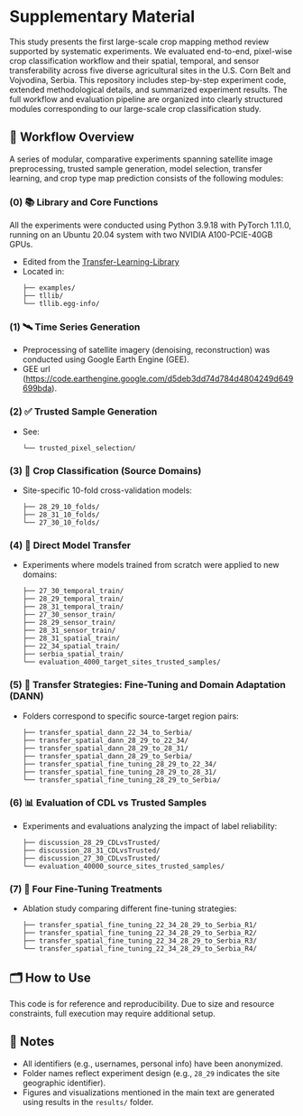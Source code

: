 # Supplementary Material

This study presents the first large-scale crop mapping method review supported by systematic experiments. We evaluated end-to-end, pixel-wise crop classification workflow and their spatial, temporal, and sensor transferability across five diverse agricultural sites in the U.S. Corn Belt and Vojvodina, Serbia. This repository includes step-by-step experiment code, extended methodological details, and summarized experiment results. The full workflow and evaluation pipeline are organized into clearly structured modules corresponding to our large-scale crop classification study.

## 🔁 Workflow Overview

A series of modular, comparative experiments spanning satellite image preprocessing, trusted sample generation, model selection, transfer learning, and crop type map prediction consists of the following modules:

### (0) 📚 Library and Core Functions
All the experiments were conducted using Python 3.9.18 with PyTorch 1.11.0, running on an Ubuntu 20.04 system with two NVIDIA A100-PCIE-40GB GPUs.
- Edited from the [Transfer-Learning-Library](https://github.com/thuml/Transfer-Learning-Library.git)
- Located in:
  ```
  ├── examples/
  ├── tllib/
  └── tllib.egg-info/
  ```

### (1) 🛰️ Time Series Generation
- Preprocessing of satellite imagery (denoising, reconstruction) was conducted using Google Earth Engine (GEE).
- GEE url (https://code.earthengine.google.com/d5deb3dd74d784d4804249d649699bda).

### (2) ✅ Trusted Sample Generation
- See:
  ```
  └── trusted_pixel_selection/
  ```

### (3) 🌾 Crop Classification (Source Domains)
- Site-specific 10-fold cross-validation models:
  ```
  ├── 28_29_10_folds/
  ├── 28_31_10_folds/
  └── 27_30_10_folds/
  ```

### (4) 🔄 Direct Model Transfer
- Experiments where models trained from scratch were applied to new domains:
  ```
  ├── 27_30_temporal_train/
  ├── 28_29_temporal_train/
  ├── 28_31_temporal_train/
  ├── 27_30_sensor_train/
  ├── 28_29_sensor_train/
  ├── 28_31_sensor_train/
  ├── 28_31_spatial_train/
  ├── 22_34_spatial_train/
  ├── serbia_spatial_train/
  └── evaluation_4000_target_sites_trusted_samples/
  ```

### (5) 🔁 Transfer Strategies: Fine-Tuning and Domain Adaptation (DANN)
- Folders correspond to specific source-target region pairs:
  ```
  ├── transfer_spatial_dann_22_34_to_Serbia/
  ├── transfer_spatial_dann_28_29_to_22_34/
  ├── transfer_spatial_dann_28_29_to_28_31/
  ├── transfer_spatial_dann_28_29_to_Serbia/
  ├── transfer_spatial_fine_tuning_28_29_to_22_34/
  ├── transfer_spatial_fine_tuning_28_29_to_28_31/
  └── transfer_spatial_fine_tuning_28_29_to_Serbia/
  ```

### (6) 📊 Evaluation of CDL vs Trusted Samples
- Experiments and evaluations analyzing the impact of label reliability:
  ```
  ├── discussion_28_29_CDLvsTrusted/
  ├── discussion_28_31_CDLvsTrusted/
  ├── discussion_27_30_CDLvsTrusted/
  └── evaluation_40000_source_sites_trusted_samples/
  ```

### (7) 🔬 Four Fine-Tuning Treatments
- Ablation study comparing different fine-tuning strategies:
  ```
  ├── transfer_spatial_fine_tuning_22_34_28_29_to_Serbia_R1/
  ├── transfer_spatial_fine_tuning_22_34_28_29_to_Serbia_R2/
  ├── transfer_spatial_fine_tuning_22_34_28_29_to_Serbia_R3/
  └── transfer_spatial_fine_tuning_22_34_28_29_to_Serbia_R4/
  ```

## 🗂️ How to Use

This code is for reference and reproducibility. Due to size and resource constraints, full execution may require additional setup.

## 🛑 Notes

- All identifiers (e.g., usernames, personal info) have been anonymized.
- Folder names reflect experiment design (e.g., `28_29` indicates the site geographic identifier).
- Figures and visualizations mentioned in the main text are generated using results in the `results/` folder.
